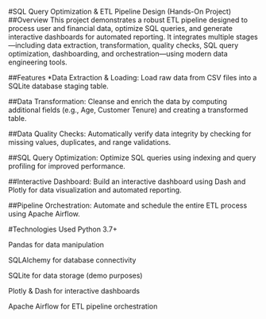 #SQL Query Optimization & ETL Pipeline Design (Hands-On Project)
##Overview
This project demonstrates a robust ETL pipeline designed to process user and financial data, optimize SQL queries, and generate interactive dashboards for automated reporting. It integrates multiple stages—including data extraction, transformation, quality checks, SQL query optimization, dashboarding, and orchestration—using modern data engineering tools.

##Features
*Data Extraction & Loading:
Load raw data from CSV files into a SQLite database staging table.

##Data Transformation:
Cleanse and enrich the data by computing additional fields (e.g., Age, Customer Tenure) and creating a transformed table.

##Data Quality Checks:
Automatically verify data integrity by checking for missing values, duplicates, and range validations.

##SQL Query Optimization:
Optimize SQL queries using indexing and query profiling for improved performance.

##Interactive Dashboard:
Build an interactive dashboard using Dash and Plotly for data visualization and automated reporting.

##Pipeline Orchestration:
Automate and schedule the entire ETL process using Apache Airflow.

#Technologies Used
Python 3.7+

Pandas for data manipulation

SQLAlchemy for database connectivity

SQLite for data storage (demo purposes)

Plotly & Dash for interactive dashboards

Apache Airflow for ETL pipeline orchestration
